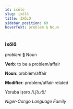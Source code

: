 ```yaml
---
id: ixölö
slug: ixölö
title: İXÖLÖ
sidebar_position: 69
hoverText: problem § Noun
---
```


### ixölö

*problem* **§** Noun

**Verb**: to be a problem/affair

**Noun**: problem/affair

**Modifier**: problem/affair-related

Yoruba iṣoro /ì.ʃò.ɾō/

*Niger-Congo Language Family*